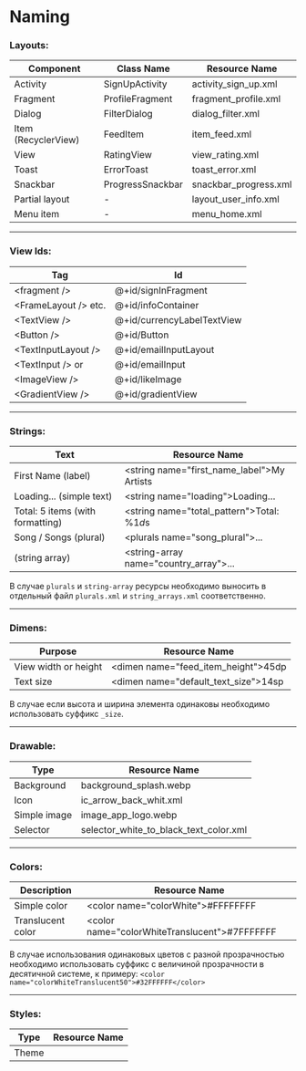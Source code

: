 # Naming

### Layouts:

| Component           | Class Name       | Resource Name         |
| ------------------- | ---------------- | --------------------- |
| Activity            | SignUpActivity   | activity_sign_up.xml  |
| Fragment            | ProfileFragment  | fragment_profile.xml  |
| Dialog              | FilterDialog     | dialog_filter.xml     |
| Item (RecyclerView) | FeedItem         | item_feed.xml         |
| View                | RatingView       | view_rating.xml       |
| Toast               | ErrorToast       | toast_error.xml       |
| Snackbar            | ProgressSnackbar | snackbar_progress.xml |
| Partial layout      | -                | layout_user_info.xml  |
| Menu item           | -                | menu_home.xml         |

---

### View Ids:

| Tag                            | Id                         |
| ------------------------------ | -------------------------- | 
| \<fragment />                  | @+id/signInFragment        |
| \<FrameLayout /> etc.          | @+id/infoContainer         | 
| \<TextView />                  | @+id/currencyLabelTextView | 
| \<Button />                    | @+id/Button                | 
| \<TextInputLayout />           | @+id/emailInputLayout      | 
| \<TextInput /> or <EditText /> | @+id/emailInput            | 
| \<ImageView />                 | @+id/likeImage             | 
| \<GradientView />              | @+id/gradientView          |

---

### Strings: 

| Text                             | Resource Name                                           |
| -------------------------------- | ------------------------------------------------------- |
| First Name (label)               | \<string name="first_name_label">My Artists</string>    |
| Loading... (simple text)         | \<string name="loading">Loading…</string>               |
| Total: 5 items (with formatting) | \<string name="total_pattern">Total: %1$d %2$s</string> |
| Song / Songs (plural)            | \<plurals name="song_plural">...</plurals>              |
| (string array)                   | \<string-array name="country_array">...</string-array>  |

В случае `plurals` и `string-array` ресурсы необходимо выносить в отдельный файл `plurals.xml` и `string_arrays.xml` соответственно.

---

### Dimens: 

| Purpose              | Resource Name                                 |
| -------------------- | --------------------------------------------- |
| View width or height | \<dimen name="feed_item_height">45dp</dimen>  |
| Text size            | \<dimen name="default_text_size">14sp</dimen> |

В случае если высота и ширина элемента одинаковы необходимо использовать суффикс `_size`.

---

### Drawable:

| Type         | Resource Name                          |
| ------------ | -------------------------------------- |
| Background   | background_splash.webp                 |
| Icon         | ic_arrow_back_whit.xml                 |
| Simple image | image_app_logo.webp                    |
| Selector     | selector_white_to_black_text_color.xml |

---

### Colors: 

| Description       | Resource Name                                          |
| ----------------- | ------------------------------------------------------ |
| Simple color      | \<color name="colorWhite">#FFFFFFFF</color>            |
| Translucent color | \<color name="colorWhiteTranslucent">#7FFFFFFF</color> |

В случае использования одинаковых цветов с разной прозрачностью необходимо использовать суффикс с величиной прозрачности в десятичной системе, к примеру: `<color name="colorWhiteTranslucent50">#32FFFFFF</color>`

---

### Styles:

| Type  | Resource Name                                                        |
| ----- | -------------------------------------------------------------------- |
| Theme | <style name="AppTheme" parent="Theme.AppCompat.Light.NoActionBar" /> |
| Style | <style name="ToolbarStyle" />                                        |